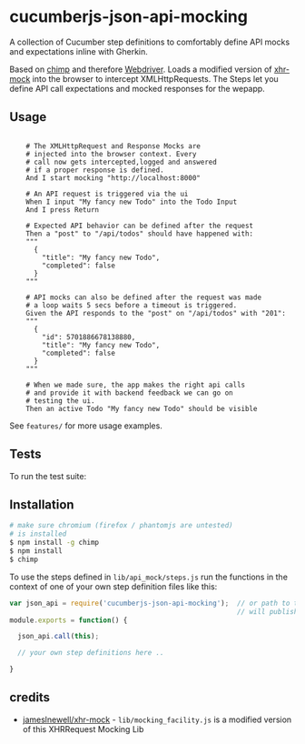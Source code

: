 # cucumberjs-json-api-mocking
A collection of Cucumber step definitions to comfortably define API mocks and expectations inline with Gherkin.

Based on [chimp](https://chimp.readme.io/) and therefore [Webdriver](http://webdriver.io/). Loads a modified version of [xhr-mock](https://github.com/jameslnewell/xhr-mock) into the browser to intercept XMLHttpRequests. The Steps let you define API call expectations and mocked responses for the wepapp.

## Usage

```gherkin

    # The XMLHttpRequest and Response Mocks are
    # injected into the browser context. Every
    # call now gets intercepted,logged and answered
    # if a proper response is defined.
    And I start mocking "http://localhost:8000"

    # An API request is triggered via the ui
    When I input "My fancy new Todo" into the Todo Input
    And I press Return

    # Expected API behavior can be defined after the request
    Then a "post" to "/api/todos" should have happened with:
    """
      {
        "title": "My fancy new Todo",
        "completed": false
      }
    """

    # API mocks can also be defined after the request was made
    # a loop waits 5 secs before a timeout is triggered.
    Given the API responds to the "post" on "/api/todos" with "201":
    """
      {
        "id": 5701886678138880,
        "title": "My fancy new Todo",
        "completed": false
      }
    """

    # When we made sure, the app makes the right api calls
    # and provide it with backend feedback we can go on
    # testing the ui.
    Then an active Todo "My fancy new Todo" should be visible
```

See `features/` for more usage examples.

## Tests

To run the test suite:

## Installation

```sh
# make sure chromium (firefox / phantomjs are untested)
# is installed
$ npm install -g chimp
$ npm install
$ chimp
```

To use the steps defined in `lib/api_mock/steps.js` run the functions in the context of one of your own step definition files like this:

```js
var json_api = require('cucumberjs-json-api-mocking');  // or path to this projects index.js file
                                                        // will publish soon
module.exports = function() {

  json_api.call(this);

  // your own step definitions here ..

}
```

## credits
* [jameslnewell/xhr-mock](https://github.com/jameslnewell/xhr-mock) - `lib/mocking_facility.js` is a modified version of this XHRRequest Mocking Lib

